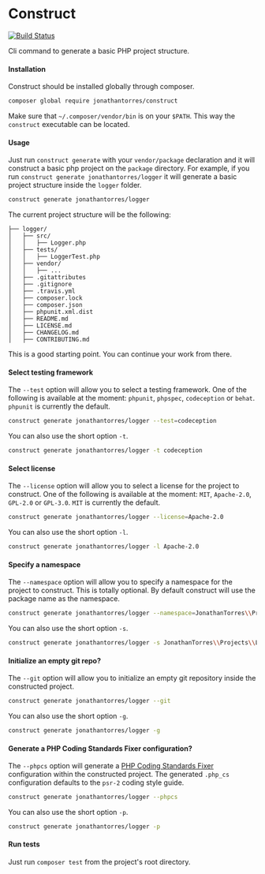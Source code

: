 Construct
================
[![Build Status](https://travis-ci.org/jonathantorres/construct.svg?branch=master)](https://travis-ci.org/jonathantorres/construct)

Cli command to generate a basic PHP project structure.

#### Installation
Construct should be installed globally through composer.

```bash
composer global require jonathantorres/construct
```

Make sure that `~/.composer/vendor/bin` is on your `$PATH`. This way the `construct` executable can be located.

#### Usage
Just run `construct generate` with your `vendor/package` declaration and it will construct a basic php project on the `package` directory. For example, if you run `construct generate jonathantorres/logger` it will generate a basic project structure inside the `logger` folder.

```bash
construct generate jonathantorres/logger
```

The current project structure will be the following:
```
├── logger/
│   ├── src/
│   │   ├── Logger.php
│   ├── tests/
│   │   ├── LoggerTest.php
│   ├── vendor/
│   │   ├── ...
│   ├── .gitattributes
│   ├── .gitignore
│   ├── .travis.yml
│   ├── composer.lock
│   ├── composer.json
│   ├── phpunit.xml.dist
│   ├── README.md
│   ├── LICENSE.md
│   ├── CHANGELOG.md
│   ├── CONTRIBUTING.md
```

This is a good starting point. You can continue your work from there.

#### Select testing framework
The `--test` option will allow you to select a testing framework. One of the following is available at the moment: `phpunit`, `phpspec`, `codeception` or `behat`. `phpunit` is currently the default.

```bash
construct generate jonathantorres/logger --test=codeception
```

You can also use the short option `-t`.

```bash
construct generate jonathantorres/logger -t codeception
```

#### Select license
The `--license` option will allow you to select a license for the project to construct. One of the following is
available at the moment: `MIT`, `Apache-2.0`, `GPL-2.0` or `GPL-3.0`. `MIT` is currently the default.

```bash
construct generate jonathantorres/logger --license=Apache-2.0
```

You can also use the short option `-l`.

```bash
construct generate jonathantorres/logger -l Apache-2.0
```

#### Specify a namespace
The `--namespace` option will allow you to specify a namespace for the project to construct. This is totally optional. By default construct will use the package name as the namespace.

```bash
construct generate jonathantorres/logger --namespace=JonathanTorres\\Projects\\Logger
```

You can also use the short option `-s`.

```bash
construct generate jonathantorres/logger -s JonathanTorres\\Projects\\Logger
```

#### Initialize an empty git repo?
The `--git` option will allow you to initialize an empty git repository inside the constructed project.

```bash
construct generate jonathantorres/logger --git
```

You can also use the short option `-g`.

```bash
construct generate jonathantorres/logger -g
```
#### Generate a PHP Coding Standards Fixer configuration?
The `--phpcs` option will generate a [PHP Coding Standards Fixer](http://cs.sensiolabs.org/) configuration
within the constructed project. The generated `.php_cs` configuration defaults to the `psr-2` coding style guide.

```bash
construct generate jonathantorres/logger --phpcs
```

You can also use the short option `-p`.

```bash
construct generate jonathantorres/logger -p
```

#### Run tests
Just run `composer test` from the project's root directory.
